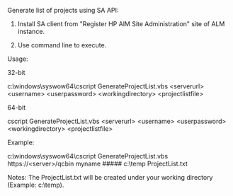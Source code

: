 Generate list of projects using SA API:

1.  Install SA client from "Register HP AlM Site Administration" site of
    ALM instance.

2.  Use command line to execute.

Usage:

32-bit

c:\\windows\\syswow64\\cscript GenerateProjectList.vbs \<serverurl\>
\<username\> \<userpassword\> \<workingdirectory\> \<projectlistfile\>

64-bit

cscript GenerateProjectList.vbs \<serverurl\> \<username\>
\<userpassword\> \<workingdirectory\> \<projectlistfile\>

Example:

c:\\windows\\syswow64\\cscript GenerateProjectList.vbs
https://\<server\>/qcbin myname \##### c:\\temp ProjectList.txt

Notes: The ProjectList.txt will be created under your working directory
(Example: c:\\temp).

